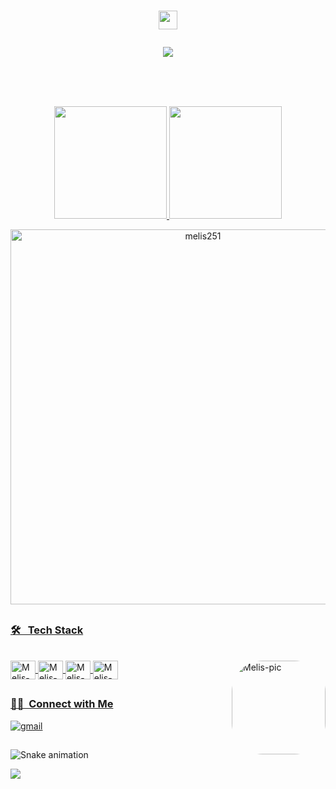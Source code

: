 ### 
<div align="center">
  <h1>
    <img height="30" width="30" src="https://media.giphy.com/media/hvRJCLFzcasrR4ia7z/giphy.gif" width="25px"> 
    <p align="center">
      <img src="https://capsule-render.vercel.app/api?type=waving&color=gradient&height=60&section=footer"/>
    </p>
  </h1>
</div>
<br>


<br>

<div align="center">
  <br>
  <a href="https://github.com/melis251">
  <img height="180em" src="https://github-readme-stats.vercel.app/api?username=melis251&show_icons=true&theme=synthwave&include_all_commits=true&count_private=true"/>
  <img height="180em" src="https://github-readme-stats.vercel.app/api/top-langs/?username=melis251&layout=compact&langs_count=7&theme=synthwave"/>
</div>
 
 <p align="center">
  <img width="600em" align="center" src="https://github-readme-streak-stats.herokuapp.com/?user=melis251&theme=synthwave" alt="melis251" />
</p>
  
  ##
 
 
 ### 🛠 &nbsp;  Tech Stack
<div style="display: inline_block"><br>
  
 <img align="center" alt="Melis-vs" height="30" width="40" src="https://cdn.jsdelivr.net/gh/devicons/devicon/icons/vscode/vscode-original.svg" />
 <img align="center" alt="Melis-vs" height="30" width="40" src="https://cdn.jsdelivr.net/gh/devicons/devicon/icons/python/python-original.svg" />
 <img align="center" alt="Melis-vs" height="30" width="40" src="https://cdn.jsdelivr.net/gh/devicons/devicon/icons/matlab/matlab-original.svg" />
 <img align="center" alt="Melis-vs" height="30" width="40" src="https://cdn.jsdelivr.net/gh/devicons/devicon/icons/cplusplus/cplusplus-original.svg" />
 
 
  <img align="right" alt="Melis-pic" height="150" style="border-radius:50px;" src="https://media.giphy.com/media/CTX0ivSQbI78A/giphy.gif">
</div>
  
  ##
 
 
### 🤝🏻 &nbsp;Connect with Me
<div> 
  <!--<a href="https://www.linkedin.com/in/ay%C5%9Fe-erdan%C4%B1%C5%9Fman-5b1017202/" target="_blank"><img src="https://img.shields.io/badge/-LinkedIn-%230077B5?style=for-the-badge&logo=linkedin&logoColor=white" target="_blank"></a> -->
  
  <a href="mailto:angelmelis.8@gmail.com" target="blank"><img src="https://img.shields.io/badge/Gmail-D14836?style=for-the-badge&logo=gmail&logoColor=white" alt="gmail" /></a>
</div>
  
  ##

  ![Snake animation](https://github.com/melis251/melis251/blob/output/github-contribution-grid-snake.svg)

<a href="https://github.com/melis251">
  <img src="https://shields-io-visitor-counter.herokuapp.com/badge?page=melis251.melis251&style=for-the-badge">
<a>
  
  
